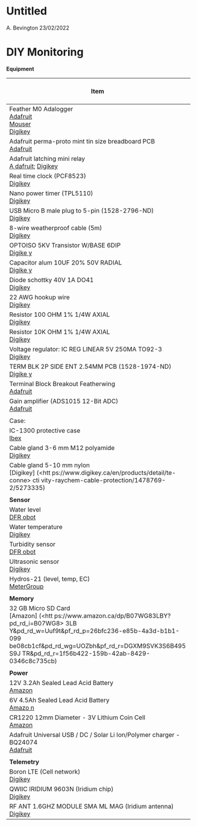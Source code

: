 Untitled
================
A. Bevington
23/02/2022

# DIY Monitoring

**Equipment**

<table style="width:97%;">
<colgroup>
<col style="width: 70%" />
<col style="width: 9%" />
<col style="width: 6%" />
<col style="width: 9%" />
</colgroup>
<thead>
<tr class="header">
<th>Item</th>
<th>C AD$</th>
<th>Qt y.</th>
<th>H ar d?</th>
</tr>
</thead>
<tbody>
<tr class="odd">
<td>Feather M0 Adalogger<br />
<a href="https://www.adafruit.com/product/2796">Adafruit</a><br/>
<a href="https://www.mouser.ca/ProductDetail/%20Ad%20afruit/2796?qs=ivJcBTDythVHyWdm86fBzQ%3D%3D&amp;mgh=1" class="uri">Mouser</a><br/>
<a href="https://www.digikey.ca/en/pr%20oducts/%20detail/ad%20afruit-industries-llc/2796/5804105?s=%20N4%20IgT%20CBcDaIGYFMCGAXAFggTgAgLYAZskATJAGwHsBzKrEAXQF8g">Digikey</a></td>
<td>27</td>
<td>1</td>
<td></td>
</tr>
<tr class="even">
<td>Adafruit perma-proto mint tin size breadboard PCB<br />
<a href="https://www.adafruit.com/product/723">Adafruit</a></td>
<td>6</td>
<td>1</td>
<td></td>
</tr>
<tr class="odd">
<td>Adafruit latching mini relay<br />
<a href="https://www.adafruit.com/product/2923">A dafruit</a>; <a href="https://www.digikey.ca/en/pr%20odu%20cts/detail/adafruit-industries-llc/2923/5979892">Digikey</a></td>
<td>22</td>
<td>1</td>
<td></td>
</tr>
<tr class="even">
<td>Real time clock (PCF8523)<br />
<a href="https://www.digikey.ca/en/pr%20odu%20cts/detail/adafruit-industries-llc/3295/6238007">Digikey</a></td>
<td>7</td>
<td>1</td>
<td></td>
</tr>
<tr class="odd">
<td>Nano power timer (TPL5110)<br />
<a href="https://www.digikey.ca/en/pr%20odu%20cts/detail/adafruit-industries-llc/3435/6817229">Digikey</a></td>
<td>10</td>
<td>1</td>
<td></td>
</tr>
<tr class="even">
<td>USB Micro B male plug to 5-pin (1528-2796-ND)<br />
<a href="https://www.digikey.%20ca/en/pro%20ducts/detail/adafruit-industries-llc/3972/%20982%206284?s=N4IgTCBcDaIIwFYwA4C0YDsBOAbKgcgCIgC6AvkA">Digikey</a></td>
<td>9</td>
<td>1</td>
<td></td>
</tr>
<tr class="odd">
<td>8-wire weatherproof cable (5m)<br />
<a href="https://www.digikey.ca/%20en/%20products/detail/alpha-wire/1178C-SL212/12471140">Digikey</a></td>
<td>11</td>
<td>1</td>
<td></td>
</tr>
<tr class="even">
<td>OPTOISO 5KV Transistor W/BASE 6DIP<br />
<a href="https://www.digikey.ca/en/products/deta%20il/%20vishay-semiconductor-opto-division/4n37/1738524">Digike y</a></td>
<td></td>
<td></td>
<td></td>
</tr>
<tr class="odd">
<td>Capacitor alum 10UF 20% 50V RADIAL<br />
<a href="https://www.digikey.ca/en/product%20s/detail/%20rubycon/50YXM10MEFR5X11/11312740?s=N4IgTCB%20cDa%20IIxwBwE4C0BWADATQBoFk5N8BRAMQCV1cFUA5AERAF0BfIA">Digike y</a></td>
<td>1</td>
<td>2</td>
<td></td>
</tr>
<tr class="even">
<td>Diode schottky 40V 1A DO41<br />
<a href="https://www.digikey.ca/en/p%20rod%20ucts/detail/smc-diode-solutions/SB140TA/6022959">Digikey</a></td>
<td>&lt;1</td>
<td>1</td>
<td></td>
</tr>
<tr class="odd">
<td>22 AWG hookup wire<br />
<a href="https://www.digikey.ca/en/prod%20uct%20s/detail/sparkfun-electronics/PRT-08025/6833921">Digikey</a></td>
<td></td>
<td></td>
<td></td>
</tr>
<tr class="even">
<td>Resistor 100 OHM 1% 1/4W AXIAL<br />
<a href="https://www.digikey.ca/en/products/d%20etail/sta%20ckpole-electronics-inc/RNF14FTD100R/170658%209?s%20=N4IgTCBcDaIEoDkBiBGALEgKgERQBjzgGFMBaBbEAXQF8g">Digikey</a></td>
<td></td>
<td></td>
<td></td>
</tr>
<tr class="odd">
<td>Resistor 10K OHM 1% 1/4W AXIAL<br />
<a href="ht%20tps://www.digikey.ca/en/products/det%20ail/stack%20pole-electronics-inc/RNF14FTD10K0/1706596?%20s=N%204IgTCBcDaIEoDkBiBGALEgKgERQBgGk8BhTAWgWxAF0BfIA">Digikey</a></td>
<td></td>
<td></td>
<td></td>
</tr>
<tr class="even">
<td>Voltage regulator: IC REG LINEAR 5V 250MA TO92-3<br />
<a href="https://www.digikey.ca/en/produ%20cts%20/detail/stmicroelectronics/L4931CZ50-AP/1506450">Digikey</a></td>
<td></td>
<td></td>
<td></td>
</tr>
<tr class="odd">
<td>TERM BLK 2P SIDE ENT 2.54MM PCB (1528-1974-ND)<br />
<a href="https://www.digikey.ca/en/products/deta%20il/%20te-connectivity-amp-connectors/282834-2/1150135">Digike y</a></td>
<td></td>
<td></td>
<td></td>
</tr>
<tr class="even">
<td>Terminal Block Breakout Featherwing<br />
<a href="https://www.adafruit.com/product/2926">Adafruit</a></td>
<td></td>
<td></td>
<td></td>
</tr>
<tr class="odd">
<td>Gain amplifier (ADS1015 12-Bit ADC)<br />
<a href="https://www.adafruit.com/product/1083">Adafruit</a></td>
<td>10</td>
<td>1</td>
<td></td>
</tr>
<tr class="even">
<td></td>
<td></td>
<td></td>
<td></td>
</tr>
<tr class="odd">
<td>Case:</td>
<td></td>
<td></td>
<td></td>
</tr>
<tr class="even">
<td>IC-1300 protective case<br />
<a href="htt%20ps://www.%20ibexcases.com/collections/ibex-small-prote%20cti%20ve-cases/products/small-protective-case-ic-1300">Ibex</a></td>
<td>70</td>
<td>1</td>
<td></td>
</tr>
<tr class="odd">
<td>Cable gland 3-6 mm M12 polyamide<br />
<a href="https://www.digikey.ca/%20en/%20products/detail/phoenix-contact/1411123/5188726">Digikey</a></td>
<td>3</td>
<td>3</td>
<td></td>
</tr>
<tr class="even">
<td>Cable gland 5-10 mm nylon<br />
[Digikey] (&lt;htt ps://www.digikey.ca/en/products/detail/te-conne&gt; cti vity-raychem-cable-protection/1478769-2/5273335)</td>
<td></td>
<td></td>
<td></td>
</tr>
<tr class="odd">
<td></td>
<td></td>
<td></td>
<td></td>
</tr>
<tr class="even">
<td><strong>Sensor</strong></td>
<td></td>
<td></td>
<td></td>
</tr>
<tr class="odd">
<td>Water level<br />
<a href="https://www.dfrobot.com/product-1863.html">DFR obot</a></td>
<td>45</td>
<td>O pt</td>
<td></td>
</tr>
<tr class="even">
<td>Water temperature<br />
<a href="https://www.digikey.ca/en/p%20rod%20ucts/detail/adafruit-industries-llc/381/5875807">Digikey</a></td>
<td>15</td>
<td>O pt</td>
<td></td>
</tr>
<tr class="odd">
<td>Turbidity sensor<br />
<a href="https://www.dfrobot.com/product-1394.html">DFR obot</a></td>
<td>10</td>
<td>O pt</td>
<td></td>
</tr>
<tr class="even">
<td>Ultrasonic sensor<br />
<a href="https://www.digikey.ca/%20en/%20products/detail/maxbotix-inc/MB7366-100/7896818">Digikey</a></td>
<td>160</td>
<td>O pt</td>
<td></td>
</tr>
<tr class="odd">
<td>Hydros-21 (level, temp, EC)<br />
<a href="https://www.met%20ergroup.c%20om/en/meter-environment/products/hydros-21%20-wa%20ter-level-sensor-conductivity-temperature-depth">MeterGroup</a></td>
<td>850</td>
<td>O pt</td>
<td>Y es</td>
</tr>
<tr class="even">
<td></td>
<td></td>
<td></td>
<td></td>
</tr>
<tr class="odd">
<td><strong>Memory</strong></td>
<td></td>
<td></td>
<td></td>
</tr>
<tr class="even">
<td>32 GB Micro SD Card <br />
[Amazon] (&lt;htt ps://www.amazon.ca/dp/B07WG83LBY?pd_rd_i=B07WG8&gt; 3LB Y&amp;pd_rd_w=Uuf9t&amp;pf_rd_p=26bfc236-e85b-4a3d-b1b1- 099 be08cb1cf&amp;pd_rd_wg=UOZbh&amp;pf_rd_r=DGXM9SVK3S6B495 S9J TR&amp;pd_rd_r=1f56b422-159b-42ab-8429-0346c8c735cb)</td>
<td>7</td>
<td>1</td>
<td></td>
</tr>
<tr class="odd">
<td></td>
<td></td>
<td></td>
<td></td>
</tr>
<tr class="even">
<td><strong>Power</strong></td>
<td></td>
<td></td>
<td></td>
</tr>
<tr class="odd">
<td>12V 3.2Ah Sealed Lead Acid Battery<br />
<a href="https:%20//www.amazon.ca%20/Power-Sonic-PS-1230-Sealed-Lead-Aci%20d/dp/B00C%20LX9TWE/ref=sr_1_13?dchild=1&amp;keywords=power%20son%20ic+12v+lead+acid+battery&amp;qid=1633124718&amp;sr=8-13">Amazon</a></td>
<td>37</td>
<td>1</td>
<td></td>
</tr>
<tr class="even">
<td>6V 4.5Ah Sealed Lead Acid Battery<br />
<a href="https://www.amazon.ca/Toyo-3FM4-S%20ealed-Lea%20d-Acid/dp/B00BHM5LGS/ref=sr_1_5?dchild=1&amp;k%20eyw%20ords=6v+lead+acid+battery&amp;qid=1633126217&amp;sr=8-5">Amazo n</a></td>
<td>28</td>
<td>1</td>
<td></td>
</tr>
<tr class="odd">
<td>CR1220 12mm Diameter - 3V Lithium Coin Cell<br />
<a href="https://www.amazon.ca/%20CR1%20220-12mm-Diameter-Lithium-Battery/dp/B00XW2OC3E">Amazon</a></td>
<td>1</td>
<td>1</td>
<td></td>
</tr>
<tr class="even">
<td>Adafruit Universal USB / DC / Solar Li Ion/Polymer charger - BQ24074<br />
<a href="https://www.adafruit.com/product/4755">Adafruit</a></td>
<td>15</td>
<td>O pt</td>
<td></td>
</tr>
<tr class="odd">
<td></td>
<td></td>
<td></td>
<td></td>
</tr>
<tr class="even">
<td><strong>Telemetry</strong></td>
<td></td>
<td></td>
<td></td>
</tr>
<tr class="odd">
<td>Boron LTE (Cell network)<br />
<a href="https://www.digikey.ca/en%20/products%20/filter/rf-evaluation-and-development-kits%20-bo%20ards/859?s=N4IgTCBcDaIEYHsBOCB2ACANgFwKYgF0BfIA">Digikey</a></td>
<td>90</td>
<td>1</td>
<td>Y es</td>
</tr>
<tr class="even">
<td>QWIIC IRIDIUM 9603N (Iridium chip)<br />
<a href="https://www.digikey.ca/en%20/products%20/filter/evaluation-boards-expansion-boards%20-da%20ughter-cards/797?s=N4IgTCBcDaIJwDYAMBmAciAugXyA">Digikey</a></td>
<td>431</td>
<td>1</td>
<td>Y es</td>
</tr>
<tr class="odd">
<td>RF ANT 1.6GHZ MODULE SMA ML MAG (Iridium antenna)<br />
<a href="https://www.digikey.ca/en/pro%20duc%20ts/detail/taoglas-limited/IAA-01-121111/2332661">Digikey</a></td>
<td>92</td>
<td>1</td>
<td></td>
</tr>
</tbody>
</table>
